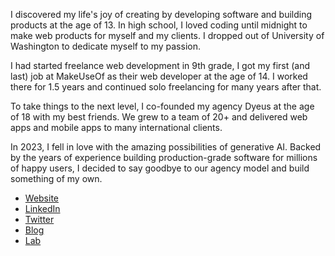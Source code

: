 I discovered my life's joy of creating by developing software and building products at the age of 13. In high school, I loved coding until midnight to make web products for myself and my clients. I dropped out of University of Washington to dedicate myself to my passion.

I had started freelance web development in 9th grade, I got my first (and last) job at MakeUseOf as their web developer at the age of 14. I worked there for 1.5 years and continued solo freelancing for many years after that.

To take things to the next level, I co-founded my agency Dyeus at the age of 18 with my best friends. We grew to a team of 20+ and delivered web apps and mobile apps to many international clients.

In 2023, I fell in love with the amazing possibilities of generative AI. Backed by the years of experience building production-grade software for millions of happy users, I decided to say goodbye to our agency model and build something of my own. 

- [Website](https://nmn.gl/)
- [LinkedIn](https://linkedin.com/in/namanyayg)
- [Twitter](https://x.com/namanyayg)
- [Blog](https://nmn.gl/blog)
- [Lab](https://nmn.gl/lab)
